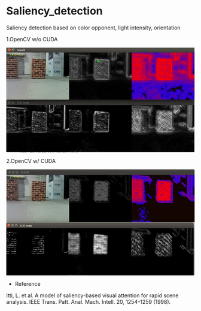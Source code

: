 # Saliency_detection

Saliency detection based on color opponent, light intensity, orientation


1.OpenCV w/o CUDA

<img src="result.png" align="center" width="600" >



2.OpenCV w/ CUDA

<img src="result_cuda.png" align="center" width="600" >



* Reference

Itti, L. et al. A model of saliency-based visual attention for rapid scene analysis. IEEE Trans. Patt. Anal. Mach. Intell. 20, 1254–1259 (1998).
